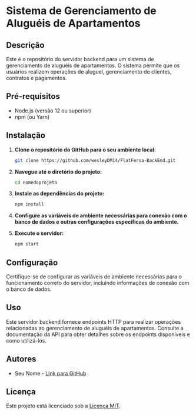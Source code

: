 # Sistema de Gerenciamento de Aluguéis de Apartamentos

## Descrição

Este é o repositório do servidor backend para um sistema de gerenciamento de aluguéis de apartamentos. O sistema permite que os usuários realizem operações de aluguel, gerenciamento de clientes, contratos e pagamentos.

## Pré-requisitos

- Node.js (versão 12 ou superior)
- npm (ou Yarn)

## Instalação

1. **Clone o repositório do GitHub para o seu ambiente local:**

   ```bash
   git clone https://github.com/wesleyDM14/FlatFersa-BackEnd.git
   ```

2. **Navegue até o diretório do projeto:**

   ```bash
   cd nomedoprojeto
   ```

3. **Instale as dependências do projeto:**

   ```bash
   npm install
   ```

4. **Configure as variáveis de ambiente necessárias para conexão com o banco de dados e outras configurações específicas do ambiente.**

5. **Execute o servidor:**

   ```bash
   npm start
   ```

## Configuração

Certifique-se de configurar as variáveis de ambiente necessárias para o funcionamento correto do servidor, incluindo informações de conexão com o banco de dados.

## Uso

Este servidor backend fornece endpoints HTTP para realizar operações relacionadas ao gerenciamento de aluguéis de apartamentos. Consulte a documentação da API para obter detalhes sobre os endpoints disponíveis e como utilizá-los.

## Autores

- Seu Nome - [Link para GitHub](https://github.com/seuusuario)

## Licença

Este projeto está licenciado sob a [Licença MIT](LICENSE).
